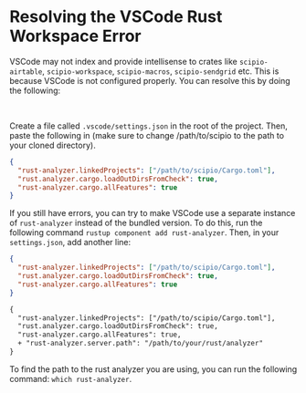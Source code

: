 # Resolving the VSCode Rust Workspace Error

VSCode may not index and provide intellisense to crates like `scipio-airtable`, `scipio-workspace`, `scipio-macros`, `scipio-sendgrid` etc. This is because VSCode is not configured properly. You can resolve this by doing the following:

<br/>

Create a file called `.vscode/settings.json` in the root of the project. Then, paste the following in (make sure to change /path/to/scipio to the path to your cloned directory).

```json
{
  "rust-analyzer.linkedProjects": ["/path/to/scipio/Cargo.toml"],
  "rust.analyzer.cargo.loadOutDirsFromCheck": true,
  "rust-analyzer.cargo.allFeatures": true
}
```

If you still have errors, you can try to make VSCode use a separate instance of `rust-analyzer` instead of the bundled version. To do this, run the following command `rustup component add rust-analyzer`. Then, in your `settings.json`, add another line:

```json
{
  "rust-analyzer.linkedProjects": ["/path/to/scipio/Cargo.toml"],
  "rust.analyzer.cargo.loadOutDirsFromCheck": true,
  "rust-analyzer.cargo.allFeatures": true
}
```

```diff json
{
  "rust-analyzer.linkedProjects": ["/path/to/scipio/Cargo.toml"],
  "rust.analyzer.cargo.loadOutDirsFromCheck": true,
  "rust-analyzer.cargo.allFeatures": true,
  + "rust-analyzer.server.path": "/path/to/your/rust/analyzer"
}
```

To find the path to the rust analyzer you are using, you can run the following command: `which rust-analyzer`.
